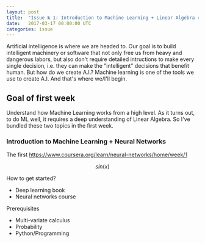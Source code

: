 ```yaml
---
layout: post
title:  "Issue № 1: Introduction to Machine Learning + Linear Algebra review"
date:   2017-03-17 00:00:00 UTC
categories: issue
---
```


Artificial intelligence is where we are headed to. Our goal is to build intelligent machinery or software that not only free us from heavy and dangerous labors, but also don't require detailed intructions to make every single decision, i.e. they can make the "intelligent" decisions that benefit human. But how do we create A.I.? Machine learning is one of the tools we use to create A.I. And that's where we/I'll begin.

## Goal of first week

Understand how Machine Learning works from a high level. As it turns out, to do ML well, it requires a deep understanding of Linear Algebra. So I've bundled these two topics in the first week.

### Introduction to Machine Learning + Neural Networks

The first
https://www.coursera.org/learn/neural-networks/home/week/1

$$ sin(x) $$

How to get started?
- Deep learning book
- Neural networks course

Prerequisites
- Multi-variate calculus
- Probability
- Python/Programming


